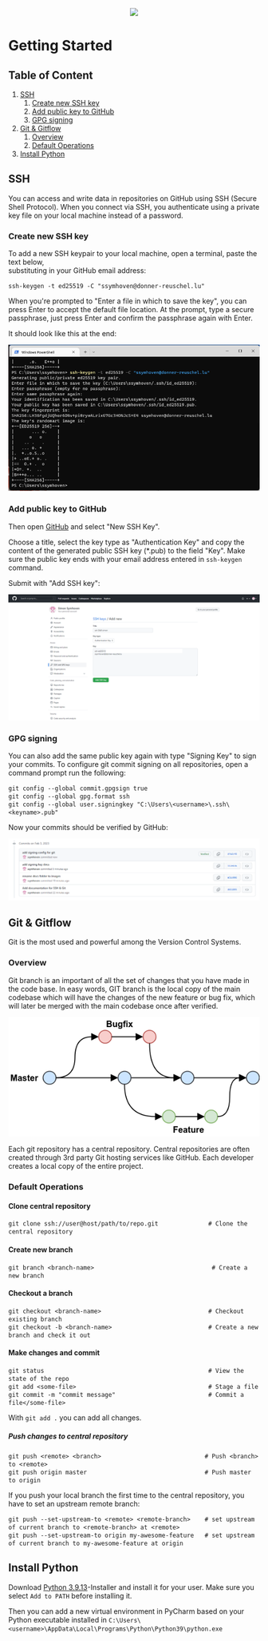 <p align="center">
    <img src="https://www.donner-reuschel.lu/wp-content/uploads/2019/10/Donner-Reuschel-Logo-1-300x115.png">
</p>

# Getting Started

## Table of Content

1. [SSH](#ssh)
   1. [Create new SSH key](#create-new-ssh-key)
   2. [Add public key to GitHub](#add-public-key-to-github)
   3. [GPG signing](#gpg-signing)
2. [Git & Gitflow](#git--gitflow)
   1. [Overview](#overview)
   2. [Default Operations](#default-operations)
3. [Install Python](#install-python)

## SSH

You can access and write data in repositories on GitHub using SSH (Secure Shell Protocol). When you connect via SSH, 
you authenticate using a private key file on your local machine instead of a password.

### Create new SSH key

To add a new SSH keypair to your local machine, open a terminal, paste the text below,  
substituting in your GitHub email address:

```commandline
ssh-keygen -t ed25519 -C "ssymhoven@donner-reuschel.lu"
```

When you're prompted to "Enter a file in which to save the key", you can press Enter to accept the default file location.
At the prompt, type a secure passphrase, just press Enter and confirm the passphrase again with Enter. 

It should look like this at the end:

![ssh-keygen](images/ssh-keygen.png)

### Add public key to GitHub

Then open [GitHub](https://github.com/settings/ssh) and select "New SSH Key". 

Choose a title, select the key type as "Authentication Key" and copy the content of the generated 
public SSH key (*.pub) to the field "Key". Make sure the public key ends with your email address entered in 
`ssh-keygen` command.

Submit with "Add SSH key":

![Github SSH Key](images/github-add-ssh-key.png)

### GPG signing

You can also add the same public key again with type "Signing Key" to sign your commits. 
To configure git commit signing on all repositories, open a command prompt run the following:

```commandline
git config --global commit.gpgsign true
git config --global gpg.format ssh
git config --global user.signingkey "C:\Users\<username>\.ssh\<keyname>.pub"
```

Now your commits should be verified by GitHub:

![Signing](images/signing.png)

## Git & Gitflow

Git is the most used and powerful among the Version Control Systems. 

### Overview

Git branch is an important 
of all the set of changes that you have made in the code base. In easy words, GIT branch is the 
local copy of the main codebase which will have the changes of the new feature or bug fix, 
which will later be merged with the main codebase once after verified.

![Gitflow](images/gitflow.png)

Each git repository has a central repository. Central repositories are often created through 3rd party 
Git hosting services like GitHub. Each developer creates a local copy of the entire project.


### Default Operations 


#### Clone central repository

```commandline
git clone ssh://user@host/path/to/repo.git              # Clone the central repository
```

#### Create new branch

```commandline
git branch <branch-name>                                 # Create a new branch 
```

#### Checkout a branch

```commandline
git checkout <branch-name>                              # Checkout existing branch
git checkout -b <branch-name>                           # Create a new branch and check it out
```

#### Make changes and commit

```commandline
git status                                              # View the state of the repo
git add <some-file>                                     # Stage a file
git commit -m "commit message"                          # Commit a file</some-file>
```

With `git add .` you can add all changes.

##### Push changes to central repository

```commandline
git push <remote> <branch>                             # Push <branch> to <remote>
git push origin master                                 # Push master to origin
```

If you push your local branch the first time to the central repository, you have to set an upstream remote branch:

```commandline
git push --set-upstream-to <remote> <remote-branch>    # set upstream of current branch to <remote-branch> at <remote>
git push --set-upstream-to origin my-awesome-feature   # set upstream of current branch to my-awesome-feature at origin
```

## Install Python

Download [Python 3.9.13](https://www.python.org/ftp/python/3.9.13/python-3.9.13-amd64.exe)-Installer and install it for
your user. Make sure you select `Add to PATH` before installing it. 

Then you can add a new virtual environment in PyCharm based on your Python executable installed in 
`C:\Users\<username>\AppData\Local\Programs\Python\Python39\python.exe`
